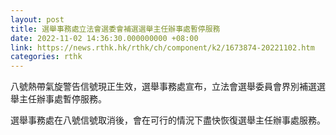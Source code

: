 ```yaml
---
layout: post
title: 選舉事務處立法會選委會補選選舉主任辦事處暫停服務
date: 2022-11-02 14:36:30.000000000 +08:00
link: https://news.rthk.hk/rthk/ch/component/k2/1673874-20221102.htm
categories: rthk
---
```


八號熱帶氣旋警告信號現正生效，選舉事務處宣布，立法會選舉委員會界別補選選舉主任辦事處暫停服務。

選舉事務處在八號信號取消後，會在可行的情況下盡快恢復選舉主任辦事處服務。
